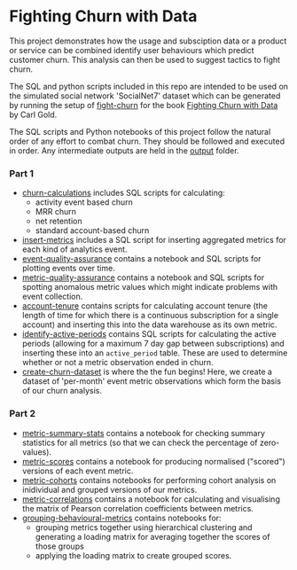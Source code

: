 # Fighting Churn with Data

This project demonstrates how the usage and subsciption data or a product or service can be combined identify user behaviours which predict customer churn. This analysis can then be used to suggest tactics to fight churn.

The SQL and python scripts included in this repo are intended to be used on the simulated social network 'SocialNet7' dataset which can be generated by running the setup of [fight-churn](https://www.manning.com/books/fighting-churn-with-data) for the book [Fighting Churn with Data](https://www.manning.com/books/fighting-churn-with-data) by Carl Gold. 

The SQL scripts and Python notebooks of this project follow the natural order of any effort to combat churn. They should be followed and executed in order. Any intermediate outputs are held in the [output](./output/) folder.

### Part 1 ###
- [churn-calculations](./part1/churn-calculations/) includes SQL scripts for calculating:
    - activity event based churn
    - MRR churn
    - net retention
    - standard account-based churn
- [insert-metrics](./part1/insert-metrics/) includes a SQL script for inserting aggregated metrics for each kind of analytics event.
- [event-quality-assurance](./part1/event-quality-assurance/) contains a notebook and SQL scripts for plotting events over time.
- [metric-quality-assurance](./part1/metric-quality-assurance/) contains a notebook and SQL scripts for spotting anomalous metric values which might indicate problems with event collection.
- [account-tenure](./part1/account-tenure/) contains scripts for calculating account tenure (the length of time for which there is a continuous subscription for a single account) and inserting this into the data warehouse as its own metric.
- [identify-active-periods](./part1/identify-active-periods/) contains SQL scripts for calculating the active periods (allowing for a maximum 7 day gap between subscriptions) and inserting these into an `active_period` table. These are used to determine whether or not a metric observation ended in churn.
- [create-churn-dataset](./part1/create-churn-dataset/) is where the the fun begins! Here, we create a dataset of 'per-month' event metric observations which form the basis of our churn analysis.

### Part 2 ###
- [metric-summary-stats](./part2/metric-summary-stats/) contains a notebook for checking summary statistics for all metrics (so that we can check the percentage of zero-values).
- [metric-scores](./part2/metric-scores/) contains a notebook for producing normalised ("scored") versions of each event metric.
- [metric-cohorts](./part2/metric-cohorts/) contains notebooks for performing cohort analysis on inidividual and grouped versions of our metrics.
- [metric-correlations](./part2/metric-correlations/) contains a notebook for calculating and visualising the matrix of Pearson correlation coefficients between metrics.
- [grouping-behavioural-metrics](./part2/grouping-behavioural-metrics/) contains notebooks for:
    - grouping metrics together using hierarchical clustering and generating a loading matrix for averaging together the scores of those groups
    - applying the loading matrix to create grouped scores.